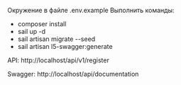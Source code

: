 Окружение в файле .env.example
Выполнить команды:
- composer install
- sail up -d
- sail artisan migrate --seed
- sail artisan l5-swagger:generate

API: http://localhost/api/v1/register

Swagger: http://localhost/api/documentation
